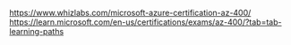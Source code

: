 https://www.whizlabs.com/microsoft-azure-certification-az-400/
https://learn.microsoft.com/en-us/certifications/exams/az-400/?tab=tab-learning-paths
